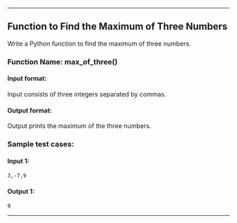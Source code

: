 

---

## Function to Find the Maximum of Three Numbers

Write a Python function to find the maximum of three numbers.

### Function Name: max_of_three()

#### Input format:
Input consists of three integers separated by commas.

#### Output format:
Output prints the maximum of the three numbers.

### Sample test cases:
#### Input 1:
```
3,-7,9
```

#### Output 1:
```
9
```

---